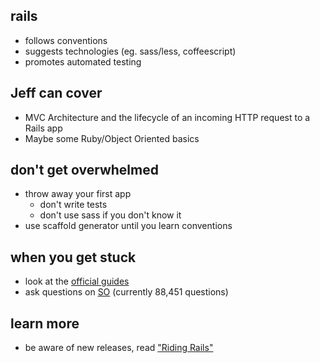 rails
----

- follows conventions
- suggests technologies (eg. sass/less, coffeescript)
- promotes automated testing

Jeff can cover
----

- MVC Architecture and the lifecycle of an incoming HTTP request to a Rails app
- Maybe some Ruby/Object Oriented basics


don't get overwhelmed
----

- throw away your first app
    - don't write tests
    - don't use sass if you don't know it
- use scaffold generator until you learn conventions

when you get stuck
----

- look at the [official guides][1]
- ask questions on [SO][3] (currently 88,451 questions)

learn more
----

- be aware of new releases, read ["Riding Rails"][2]


[1]:  http://guides.rubyonrails.org/      "RailsGuides"
[2]:  http://weblog.rubyonrails.org/      "Riding Rails"
[3]:  http://stackoverflow.com/questions/tagged/ruby-on-rails
